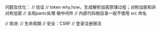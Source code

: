 问题及优化：
//  验证
//	token  why,how，生成解析加密原理过程；对称加密和非对称加密
//  全局panic处理	做中间件
// 	内部代码根目录一般不使用 src 命名

// 改进:
// 生命周期
// 安全：CSRF
// 登录注册限流
